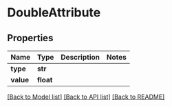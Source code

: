 # DoubleAttribute

## Properties
Name | Type | Description | Notes
------------ | ------------- | ------------- | -------------
**type** | **str** |  | 
**value** | **float** |  | 

[[Back to Model list]](../README.md#documentation-for-models) [[Back to API list]](../README.md#documentation-for-api-endpoints) [[Back to README]](../README.md)


